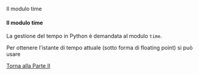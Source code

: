 Il modulo time


#### Il modulo time

La gestione del tempo in Python è demandata al modulo `time`.

Per ottenere l'istante di tempo attuale (sotto forma di floating point)
si può usare

<a href="/activities/2">Torna alla Parte II</a>
